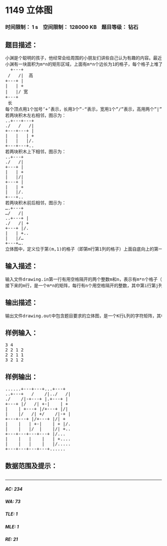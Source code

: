 # 1149 立体图   
### 时间限制： 1 s&nbsp;&nbsp;&nbsp;&nbsp;空间限制： 128000 KB&nbsp;&nbsp;&nbsp;&nbsp;题目等级： 钻石  
## 题目描述：  

<pre>
小渊是个聪明的孩子，他经常会给周围的小朋友们讲些自己认为有趣的内容。最近，他准备给小朋友们讲解立体图，请你帮他画出立体图。
小渊有一块面积为m*n的矩形区域，上面有m*n个边长为1的格子，每个格子上堆了一些同样大小的吉姆（积木的长宽高都是1），小渊想请你打印出这些格子的立体图。我们定义每个积木为如下格式，并且不会做任何翻转旋转，只会严格以这一种形式摆放：
  +---+
 /   /|  高
+---+ |
|   | +
|   |/ 宽
+---+
 长
每个顶点用1个加号’+’表示，长用3个”-“表示，宽用1个”/”表示，高用两个”|”表示。字符’+’ ‘-‘’/’ ‘|’的ASCII码分别为43，45，47，124。字符’.’（ASCII码46）需要作为背景输出，即立体图里的空白部分需要用’.’代替。立体图的画法如下面的规则：
若两块积木左右相邻，图示为：
..+---+---+
./   /   /|
+---+---+ |
|   |   | +
|   |   |/.
+---+---+..
若两块积木上下相邻，图示为：
..+---+
./   /|
+---+ |
|   | +
|   |/|
+---+ |
|   | +
|   |/.
+---+..
若两块积木前后相邻，图示为：
….+---+
…/   /|
..+---+ |
./   /| +
+---+ |/.
|   | +..
|   |/…
+---+….
立体图中，定义位于第(m,1)的格子（即第m行第1列的格子）上面自底向上的第一块积木（即最下面的一块积木）的左下角顶点为整张图最左下角的点。
</pre>
  
  
## 输入描述：  

<pre>
输入文件drawing.in第一行有用空格隔开的两个整数m和n，表示有m*n个格子（1<=m，n<=50）。
接下来的m行，是一个m*n的矩阵，每行有n个用空格隔开的整数，其中第i行第j列上的整数表示第i行第j列的格子上摞有多少个积木（1<=每个格子上的积木数<=100）。
</pre>
  
  
## 输出描述：  

<pre>
输出文件drawing.out中包含题目要求的立体图，是一个K行L列的字符矩阵，其中K和L表示最少需要K行L列才能按规定输出立体图。
</pre>
  
  
## 样例输入：  

<pre>
3 4
2 2 1 2
2 2 1 1
3 2 1 2
</pre>
  
  
## 样例输出：  

<pre>
......+---+---+...+---+
..+---+   /    /|../   /|
./    /|-+---+ |.+---+ |
+---+ |/   /| +-|    | +
|    | +---+ |/+---+ |/|
|    |/   /| +/    /|-+ |
+---+---+ |/+---+ |/| +
|    |   | +-|    | + |/.
|    |   |/  |    |/| +..
+---+---+---+---+ |/...
|    |   |    |   | +....
|    |   |    |   |/.....
+---+---+---+---+......
</pre>
  
  
## 数据范围及提示：  

<pre>
</pre>
  
  
***  

##### AC: 234  
##### WA: 73  
##### TLE: 1  
##### MLE: 1  
##### RE: 21  
